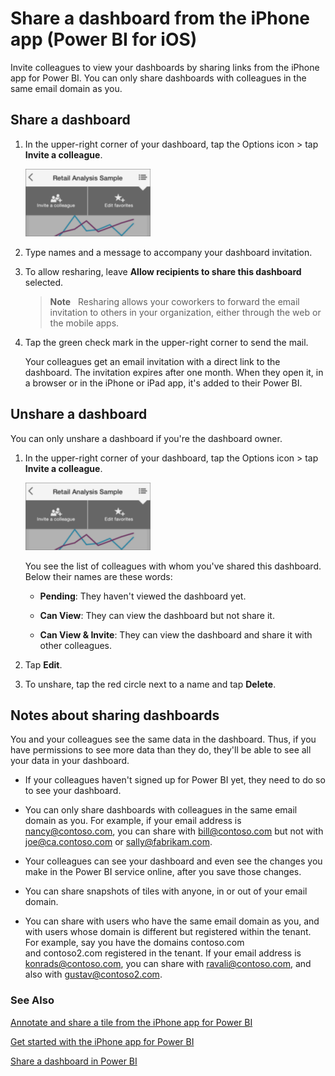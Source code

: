 ﻿<properties 
   pageTitle="Share a dashboard from the iPhone app (Power BI for iOS)"
   description="Share a dashboard from the iPhone app (Power BI for iOS)"
   services="powerbi" 
   documentationCenter="" 
   authors="pcw3187" 
   manager="mblythe" 
   editor=""
   tags=""/>
 
<tags
   ms.service="powerbi"
   ms.devlang="NA"
   ms.topic="article"
   ms.tgt_pltfrm="NA"
   ms.workload="powerbi"
   ms.date="10/14/2015"
   ms.author="v-pawrig"/>
# Share a dashboard from the iPhone app (Power BI for iOS)

Invite colleagues to view your dashboards by sharing links from the iPhone app for Power BI. You can only share dashboards with colleagues in the same email domain as you.

## Share a dashboard

1.  In the upper-right corner of your dashboard, tap the Options icon \> tap **Invite a colleague**.

    ![](media/powerbi-mobile-share-a-dashboard-from-the-iphone-app/PBI_iPhone_OptionsMenu200w.png)

2.  Type names and a message to accompany your dashboard invitation.

3.  To allow resharing, leave **Allow recipients to share this dashboard** selected.

    >**Note**   Resharing allows your coworkers to forward the email invitation to others in your organization, either through the web or the mobile apps.

4.  Tap the green check mark in the upper-right corner to send the mail.

    Your colleagues get an email invitation with a direct link to the dashboard. The invitation expires after one month. When they open it, in a browser or in the iPhone or iPad app, it's added to their Power BI.

## Unshare a dashboard

You can only unshare a dashboard if you're the dashboard owner.

1.  In the upper-right corner of your dashboard, tap the Options icon \> tap **Invite a colleague**.

    ![](media/powerbi-mobile-share-a-dashboard-from-the-iphone-app/PBI_iPhone_OptionsMenu200w.png)

    You see the list of colleagues with whom you've shared this dashboard. Below their names are these words:

    -   **Pending**: They haven't viewed the dashboard yet.

    -   **Can View**: They can view the dashboard but not share it.

    -   **Can View & Invite**: They can view the dashboard and share it with other colleagues.

2.  Tap **Edit**.

3.  To unshare, tap the red circle next to a name and tap **Delete**.

## Notes about sharing dashboards

You and your colleagues see the same data in the dashboard. Thus, if you have permissions to see more data than they do, they'll be able to see all your data in your dashboard.

-   If your colleagues haven't signed up for Power BI yet, they need to do so to see your dashboard.

-   You can only share dashboards with colleagues in the same email domain as you. For example, if your email address is nancy@contoso.com, you can share with bill@contoso.com but not with joe@ca.contoso.com or sally@fabrikam.com.

-   Your colleagues can see your dashboard and even see the changes you make in the Power BI service online, after you save those changes.

-   You can share snapshots of tiles with anyone, in or out of your email domain.

-   You can share with users who have the same email domain as you, and with users whose domain is different but registered within the tenant. For example, say you have the domains contoso.com and contoso2.com registered in the tenant. If your email address is konrads@contoso.com, you can share with ravali@contoso.com, and also with gustav@contoso2.com.

### See Also

[Annotate and share a tile from the iPhone app for Power BI](powerbi-mobile-annotate-and-share-a-tile-from-the-iphone-app.md)

[Get started with the iPhone app for Power BI](powerbi-mobile-ipad-app-get-started.md)

[Share a dashboard in Power BI](powerbi-service-share-unshare-dashboard.md)

